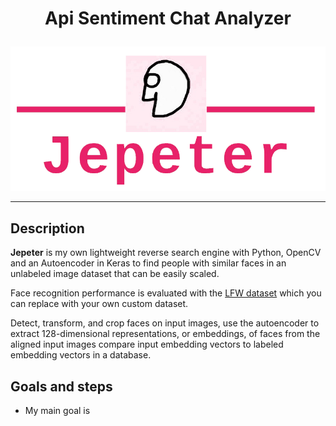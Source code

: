 # <p align="center"> Api Sentiment Chat Analyzer </p>


  <p align="center"> <img  src="https://github.com/Juliopdata/Jepeter-Reverse-face-searching/blob/master/static/logo.png"></p>

  ----
## Description

**Jepeter** is my own lightweight reverse search engine with Python, OpenCV and an Autoencoder in Keras to find people with similar faces in an unlabeled image dataset that can be easily scaled. 

Face recognition performance is evaluated with the [LFW dataset](http://vis-www.cs.umass.edu/lfw/) which you can replace with your own custom dataset.

Detect, transform, and crop faces on input images, use the autoencoder to extract 128-dimensional representations, or embeddings, of faces from the aligned input images compare input embedding vectors to labeled embedding vectors in a database.

## Goals and steps

- My main goal is 
